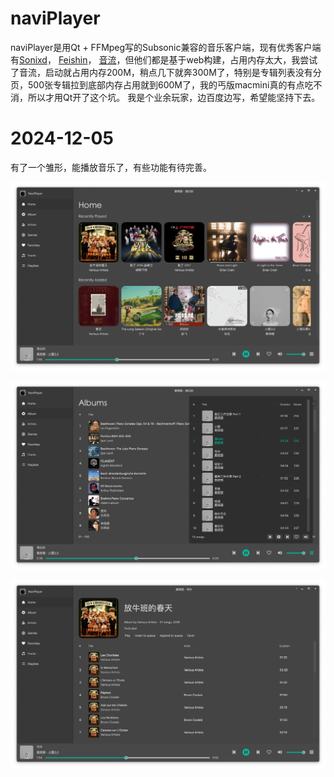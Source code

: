 # naviPlayer

naviPlayer是用Qt + FFMpeg写的Subsonic兼容的音乐客户端，现有优秀客户端有[Sonixd](https://github.com/jeffvli/sonixd)， [Feishin](https://github.com/jeffvli/feishin)， [音流](https://music.aqzscn.cn/)，但他们都是基于web构建，占用内存太大，我尝试了音流，启动就占用内存200M，稍点几下就奔300M了，特别是专辑列表没有分页，500张专辑拉到底部内存占用就到600M了，我的丐版macmini真的有点吃不消，所以才用Qt开了这个坑。
我是个业余玩家，边百度边写，希望能坚持下去。

# 2024-12-05

有了一个雏形，能播放音乐了，有些功能有待完善。

![预览图](screenshots/home.png)

![预览图](screenshots/album-list.png)

![预览图](screenshots/album-info.png)